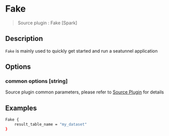 # Fake

> Source plugin : Fake [Spark]

## Description

`Fake` is mainly used to quickly get started and run a seatunnel application

## Options

### common options [string]

Source plugin common parameters, please refer to [Source Plugin](./source-plugin.md) for details

## Examples

```bash
Fake {
    result_table_name = "my_dataset"
}
```
